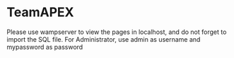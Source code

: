 # TeamAPEX
Please use wampserver to view the pages in localhost, and do not forget to import the SQL file.
For Administrator, use admin as username and mypassword as password
